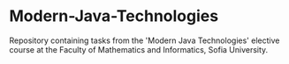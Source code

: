 # Modern-Java-Technologies
Repository containing tasks from the 'Modern Java Technologies' elective course at the Faculty of Mathematics and Informatics, Sofia University.
